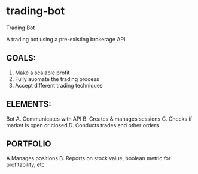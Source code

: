 # trading-bot
Trading Bot

A trading bot using a pre-existing brokerage API.

## GOALS:
1. Make a scalable profit
2. Fully auomate the trading process
3. Accept different trading techniques


## ELEMENTS:
Bot
A. Communicates with API
B. Creates & manages sessions
C. Checks if market is open or closed
D. Conducts trades and other orders
## PORTFOLIO
A.Manages positions
B. Reports on stock value, boolean metric for profitability, etc

